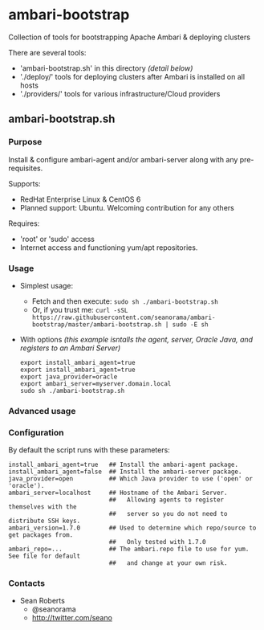 ambari-bootstrap
================

Collection of tools for bootstrapping Apache Ambari & deploying clusters

There are several tools:

  - 'ambari-bootstrap.sh' in this directory _(detail below)_
  - './deploy/' tools for deploying clusters after Ambari is installed on all hosts
  - './providers/' tools for various infrastructure/Cloud providers

ambari-bootstrap.sh
-------------------

### Purpose

Install & configure ambari-agent and/or ambari-server along with any pre-requisites.

Supports:
  - RedHat Enterprise Linux & CentOS 6
  - Planned support: Ubuntu. Welcoming contribution for any others

Requires:
  - 'root' or 'sudo' access
  - Internet access and functioning yum/apt repositories.

### Usage

- Simplest usage:
  - Fetch and then execute: `sudo sh ./ambari-bootstrap.sh`
  - Or, if you trust me: `curl -sSL https://raw.githubusercontent.com/seanorama/ambari-bootstrap/master/ambari-bootstrap.sh | sudo -E sh`

- With options _(this example isntalls the agent, server, Oracle Java, and registers to an Ambari Server)_

  ```
  export install_ambari_agent=true
  export install_ambari_agent=true
  export java_provider=oracle
  export ambari_server=myserver.domain.local
  sudo sh ./ambari-bootstrap.sh
  ```

### Advanced usage


### Configuration

By default the script runs with these parameters:

  ```
  install_ambari_agent=true   ## Install the ambari-agent package.
  install_ambari_agent=false  ## Install the ambari-server package.
  java_provider=open          ## Which Java provider to use ('open' or 'oracle').
  ambari_server=localhost     ## Hostname of the Ambari Server.
                              ##   Allowing agents to register themselves with the
                              ##   server so you do not need to distribute SSH keys.
  ambari_version=1.7.0        ## Used to determine which repo/source to get packages from.
                              ##   Only tested with 1.7.0
  ambari_repo=...             ## The ambari.repo file to use for yum. See file for default
                              ##   and change at your own risk.
  ```

### Contacts

- Sean Roberts
  - @seanorama
  - http://twitter.com/seano
